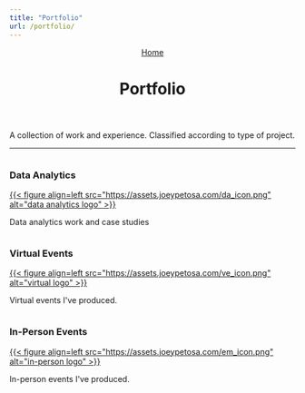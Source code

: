 ```yaml
---
title: "Portfolio"
url: /portfolio/
---
```


<main class="main">
   <header class="page-header">
      <div class="breadcrumbs"><a href="https://joeypetosa.com/">Home</a></div>
      <h1>Portfolio</h1>
   </header>
   <div class="post-content">
      <p>A collection of work and experience. Classified according to type of project.</p>
      <hr>
   </div>
   <div id="columncards">
   <div class="row">
      <div class="column">
         <div class="card">
            <h3 class="card-color">Data Analytics</h3>
            <a href="https://www.joeypetosa.com/portfolio/data-analytics/">
            {{< figure align=left src="https://assets.joeypetosa.com/da_icon.png" alt="data analytics logo" >}}</a>
            <p class="card-color">
               Data analytics work and case studies
            </p>
         </div>
      </div>
      <div class="column">
         <div class="card">
            <h3 class="card-color">Virtual Events</h3>
            <a href="https://www.joeypetosa.com/portfolio/virtual-events/">
            {{< figure align=left src="https://assets.joeypetosa.com/ve_icon.png" alt="virtual logo" >}}</a>
            <p class="card-color">
               Virtual events I've produced.
            </p>
         </div>
      </div>
      <div class="column">
         <div class="card">
            <h3 class="card-color">In-Person Events</h3>
            <a href="https://www.joeypetosa.com/portfolio/in-person-events/">
            {{< figure align=left src="https://assets.joeypetosa.com/em_icon.png" alt="in-person logo" >}}</a>
            <p class="card-color">
               In-person events I've produced.
            </p>
         </div>
      </div>
   </div>
   </div
</main>
